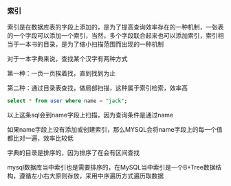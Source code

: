 ### 索引

索引是在数据库表的字段上添加的，是为了提高查询效率存在的一种机制，一张表的一个字段可以添加一个索引，当然，多个字段联合起来也可以添加索引，索引相当于一本书的目录，是为了缩小扫描范围而出现的一种机制

对于一本字典来说，查找某个汉字有两种方式

第一种：一页一页挨着找，直到找到为止

第二种：通过目录表查找，做局部扫描，这种属于索引检索，效率高



```sql
select * from user where name = "jack";
```

以上这条sql会到name字段上扫描，因为查询条件是通过name

如果name字段上没有添加或创建索引，那么MYSQL会将name字段上的每一个值都比对一遍，效率比较低

字典的目录是排序的，因为排序了在会有区间查找

mysql数据库当中索引也是需要排序的，在MySQL当中索引是一个B+Tree数据结构，遵循左小右大原则存放，采用中序遍历方式遍历取数据

